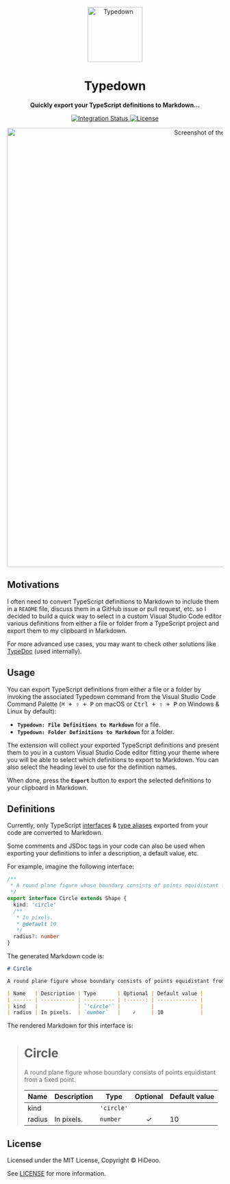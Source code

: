 <div align="center">
  <img alt="Typedown" src="https://i.imgur.com/bwwZ63Z.png" width="128" />
  <h1 align="center">Typedown</h1>
</div>

<div align="center">
  <p><strong>Quickly export your TypeScript definitions to Markdown…</strong></p>
  <p>
  <a href="https://github.com/HiDeoo/Typedown/actions/workflows/integration.yml">
    <img alt="Integration Status" src="https://github.com/HiDeoo/Typedown/actions/workflows/integration.yml/badge.svg" />
  </a>
  <a href="https://github.com/HiDeoo/Typedown/blob/main/LICENSE.md">
    <img alt="License" src="https://badgen.now.sh/badge/license/MIT/blue" />
  </a>
  </p>
  <p>
  <a href="https://i.imgur.com/PlPbJnF.png" title="Screenshot of the Typedown Extension">
    <img alt="Screenshot of the Typedown Extension" src="https://i.imgur.com/PlPbJnF.png" width="1024" />
  </a>
  </p>
</div>

## Motivations

I often need to convert TypeScript definitions to Markdown to include them in a `README` file, discuss them in a GitHub issue or pull request, etc. so I decided to build a quick way to select in a custom Visual Studio Code editor various definitions from either a file or folder from a TypeScript project and export them to my clipboard in Markdown.

For more advanced use cases, you may want to check other solutions like [TypeDoc](https://typedoc.org) (used internally).

## Usage

You can export TypeScript definitions from either a file or a folder by invoking the associated Typedown command from the Visual Studio Code Command Palette (<kbd>⌘ + ⇧ + P</kbd> on macOS or <kbd>Ctrl + ⇧ + P</kbd> on Windows & Linux by default):

- **`Typedown: File Definitions to Markdown`** for a file.
- **`Typedown: Folder Definitions to Markdown`** for a folder.

The extension will collect your exported TypeScript definitions and present them to you in a custom Visual Studio Code editor fitting your theme where you will be able to select which definitions to export to Markdown. You can also select the heading level to use for the definition names.

When done, press the **`Export`** button to export the selected definitions to your clipboard in Markdown.

## Definitions

Currently, only TypeScript [interfaces](https://www.typescriptlang.org/docs/handbook/2/everyday-types.html#interfaces) & [type aliases](https://www.typescriptlang.org/docs/handbook/2/everyday-types.html#type-aliases) exported from your code are converted to Markdown.

Some comments and JSDoc tags in your code can also be used when exporting your definitions to infer a description, a default value, etc.

For example, imagine the following interface:

```typescript
/**
 * A round plane figure whose boundary consists of points equidistant from a fixed point.
 */
export interface Circle extends Shape {
  kind: 'circle'
  /**
   * In pixels.
   * @default 10
   */
  radius?: number
}
```

The generated Markdown code is:

```markdown
# Circle

A round plane figure whose boundary consists of points equidistant from a fixed point.

| Name   | Description | Type       | Optional | Default value |
| ------ | ----------- | ---------- | :------: | ------------- |
| kind   |             | `'circle'` |          |               |
| radius | In pixels.  | `number`   |    ✓     | 10            |
```

The rendered Markdown for this interface is:

> # Circle
>
> A round plane figure whose boundary consists of points equidistant from a fixed point.
>
> | Name   | Description | Type       | Optional | Default value |
> | ------ | ----------- | ---------- | :------: | ------------- |
> | kind   |             | `'circle'` |          |               |
> | radius | In pixels.  | `number`   |    ✓     | 10            |

## License

Licensed under the MIT License, Copyright © HiDeoo.

See [LICENSE](https://github.com/HiDeoo/Typedown/blob/main/LICENSE.md) for more information.
